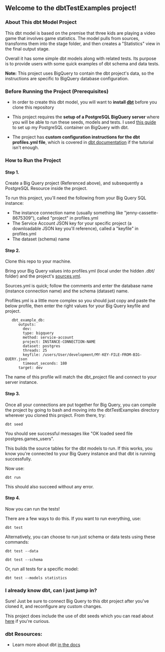 ## Welcome to the dbtTestExamples project!

### About This dbt Model Project
This dbt model is based on the premise that three kids are playing a video game that involves game statistics. The model pulls from sources, transforms them into the stage folder, and then creates a "Statistics" view in the final output stage.

Overall it has some simple dbt models along with related tests. Its purpose is to provide users with some quick examples of dbt schema and data tests. 

**Note:** This project uses BigQuery to contain the dbt project's data, so the instructions are specific to BigQuery database configuration.

### Before Running the Project (Prerequisites)
- In order to create this dbt model, you will want to **install [dbt](https://docs.getdbt.com/docs/introduction)** before you clone this repository

- This project requires the **setup of a PostgreSQL BigQuery server** where you will be able to run these seeds, models and tests. I used [this guide](https://cloud.google.com/sql/docs/postgres/create-instance#create-2nd-gen) to set up my PostgreSQL container on BigQuery with dbt.

- The project has **custom configuration instructions for the dbt profiles.yml file**, which is covered in [dbt documentation](https://docs.getdbt.com/reference/profiles.yml/) if the tutorial isn't enough.

### How to Run the Project
#### Step 1.
Create a Big Query project (Referenced above), and subsequently a PostgreSQL Resource inside the project. 

To run this project, you'll need the following from your Big Query SQL instance: 
- The instance connection name (usually something like "jenny-cassette-8675309"), called "project" in profiles.yml
- The Service Account JSON key for your specific project (a downloadable JSON key you'll reference), called a "keyfile" in profiles.yml
- The dataset (schema) name

#### Step 2.
Clone this repo to your machine. 

Bring your Big Query values into profiles.yml (local under the hidden .dbt/ folder) and the project's [sources.yml](https://github.com/corissawex/dbtTestExamples/blob/86d41367884fa8d27383f099e0132b7f730b9ba4/models/1-source/sources.yml#L6).

Sources.yml is quick; follow the comments and enter the database name (instance connection name) and the schema (dataset) name.

Profiles.yml is a little more complex so you should just copy and paste the below profile, then enter the right values for your Big Query keyfile and project.

       dbt_example_db:
          outputs: 
            dev: 
            type: bigquery
            method: service-account
            project: INSTANCE-CONNECTION-NAME
            dataset: postgres
            threads: 25
            keyfile: /users/User/development/MY-KEY-FILE-FROM-BIG-QUERY.json
            timeout_seconds: 180
          target: dev

The name of this profile will match the dbt_project file and connect to your server instance.

#### Step 3. 
Once all your connections are put together for Big Query, you can compile the project by going to bash and moving into the dbtTestExamples directory wherever you cloned this project. From there, try: 

    dbt seed
    
You should see successful messages like "OK loaded seed file postgres.games_users". 

This builds the source tables for the dbt models to run. If this works, you know you're connected to your Big Query instance and that dbt is running successfully. 

Now use:

    dbt run
    
This should also succeed without any error.

#### Step 4. 
Now you can run the tests! 

There are a few ways to do this. If you want to run everything, use: 

    dbt test
    
Alternatively, you can choose to run just schema or data tests using these commands: 

    dbt test --data
    
    dbt test --schema
    
Or, run all tests for a specific model: 

    dbt test --models statistics

### I already know dbt, can I just jump in? 
Sure! Just be sure to connect Big Query to this dbt project after you've cloned it, and reconfigure any custom changes.

This project does include the use of dbt seeds which you can read about [here](https://docs.getdbt.com/docs/building-a-dbt-project/seeds/) if you're curious.

### dbt Resources:
- Learn more about dbt [in the docs](https://docs.getdbt.com/docs/introduction)
